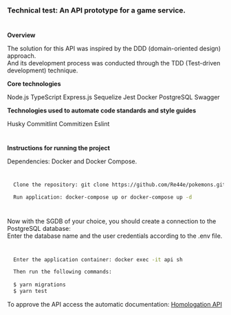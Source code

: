 <h3>Technical test: An API prototype for a game service.</h3>

#
**Overview**

The solution for this API was inspired by the DDD (domain-oriented design) approach.</br>
And its development process was conducted through the TDD (Test-driven development) technique. 

**Core technologies**

Node.js TypeScript Express.js Sequelize Jest Docker PostgreSQL Swagger</br>

**Technologies used to automate code standards and style guides**

Husky Commitlint Commitizen Eslint


#
**Instructions for running the project**

Dependencies: Docker and Docker Compose.</br>


#
```zsh
  Clone the repository: git clone https://github.com/Re44e/pokemons.git
```

```zsh
  Run application: docker-compose up or docker-compose up -d
```

#
Now with the SGDB of your choice, you should create a connection to the PostgreSQL database:</br> 
Enter the database name and the user credentials according to the .env file.

#
```zsh
  Enter the application container: docker exec -it api sh 
```

```zsh
  Then run the following commands:
  
  $ yarn migrations
  $ yarn test
```

To approve the API access the automatic documentation: <a href="https://localhost:5000/pokemons-doc/v1/#/">Homologation API</a>

